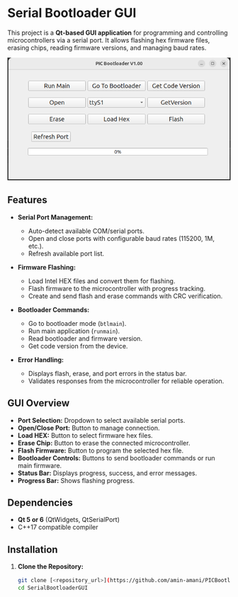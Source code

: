 # Serial Bootloader GUI

This project is a **Qt-based GUI application** for programming and controlling microcontrollers via a serial port. It allows flashing hex firmware files, erasing chips, reading firmware versions, and managing baud rates.  

![GUI Screenshot](doc/ui.png)

## Features

- **Serial Port Management:**  
  - Auto-detect available COM/serial ports.  
  - Open and close ports with configurable baud rates (115200, 1M, etc.).  
  - Refresh available port list.

- **Firmware Flashing:**  
  - Load Intel HEX files and convert them for flashing.  
  - Flash firmware to the microcontroller with progress tracking.  
  - Create and send flash and erase commands with CRC verification.  

- **Bootloader Commands:**  
  - Go to bootloader mode (`btlmain`).  
  - Run main application (`runmain`).  
  - Read bootloader and firmware version.  
  - Get code version from the device.

- **Error Handling:**  
  - Displays flash, erase, and port errors in the status bar.  
  - Validates responses from the microcontroller for reliable operation.

## GUI Overview

- **Port Selection:** Dropdown to select available serial ports.  
- **Open/Close Port:** Button to manage connection.  
- **Load HEX:** Button to select firmware hex files.  
- **Erase Chip:** Button to erase the connected microcontroller.  
- **Flash Firmware:** Button to program the selected hex file.  
- **Bootloader Controls:** Buttons to send bootloader commands or run main firmware.  
- **Status Bar:** Displays progress, success, and error messages.  
- **Progress Bar:** Shows flashing progress.

## Dependencies

- **Qt 5 or 6** (QtWidgets, QtSerialPort)  
- C++17 compatible compiler  

## Installation

1. **Clone the Repository:**
   ```bash
   git clone [<repository_url>](https://github.com/amin-amani/PICBootloader.git)
   cd SerialBootloaderGUI
